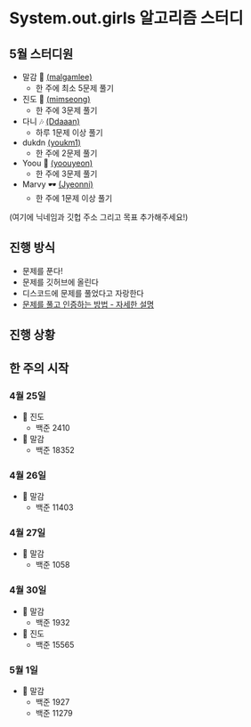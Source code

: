 # System.out.girls 알고리즘 스터디

## 5월 스터디원

- 말감 🎱 [(malgamlee)](https://github.com/malgamlee)
  - 한 주에 최소 5문제 풀기
- 진도 🧶 [(mimseong)](https://github.com/mimseong)
  - 한 주에 3문제 풀기
- 다니 🎶 [(Ddaaan)](https://github.com/Ddaaan)
  - 하루 1문제 이상 풀기
- dukdn [(youkm1)](https://github.com/youkm1)
  - 한 주에 2문제 풀기
- Yoou 🐧 [(yoouyeon)](https://github.com/yoouyeon)
  - 한 주에 3문제 풀기
- Marvy 🕶️ [(Jyeonni)](https://github.com/Jyeonni)
  - 한 주에 1문제 이상 풀기

(여기에 닉네임과 깃헙 주소 그리고 목표 추가해주세요!)

## 진행 방식

- 문제를 푼다!
- 문제를 깃허브에 올린다
- 디스코드에 문제를 풀었다고 자랑한다
- [문제를 풀고 인증하는 방법 - 자세한 설명](https://github.com/malgamlee/algorithm/wiki/%EB%AC%B8%EC%A0%9C%EB%A5%BC-%ED%92%80%EA%B3%A0-%EC%9D%B8%EC%A6%9D%ED%95%98%EB%8A%94-%EB%B0%A9%EB%B2%95)

## 진행 상황

## 한 주의 시작

### 4월 25일
- 🧶 진도
  - 백준 2410
- 🎱 말감
  - 백준 18352

### 4월 26일
- 🎱 말감
  - 백준 11403

### 4월 27일
- 🎱 말감
  - 백준 1058

### 4월 30일
- 🎱 말감
  - 백준 1932
- 🧶 진도
  - 백준 15565

### 5월 1일
- 🎱 말감
  - 백준 1927
  - 백준 11279
